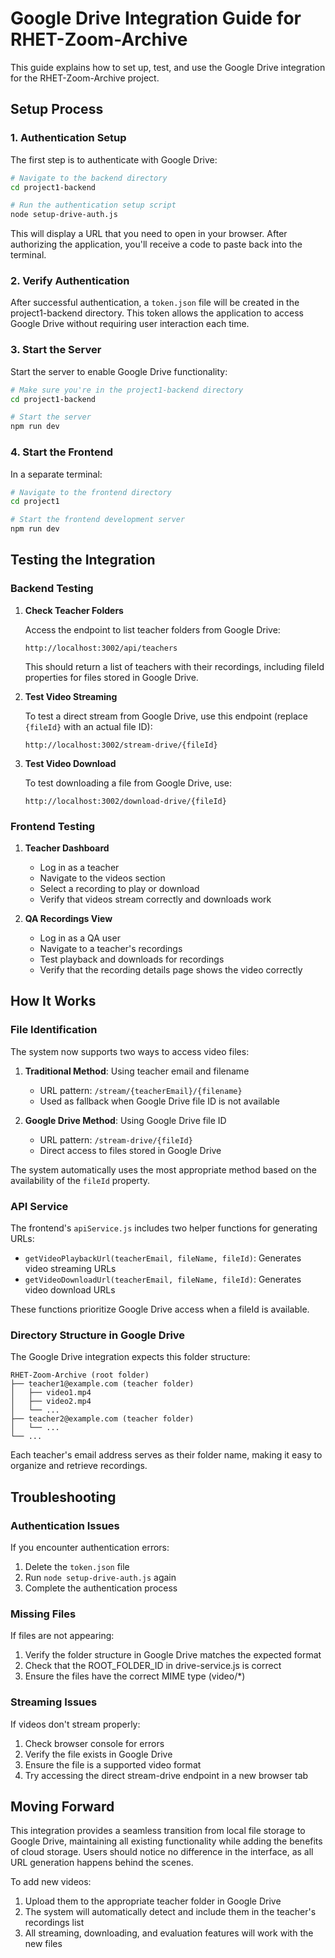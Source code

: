 # Google Drive Integration Guide for RHET-Zoom-Archive

This guide explains how to set up, test, and use the Google Drive integration for the RHET-Zoom-Archive project.

## Setup Process

### 1. Authentication Setup

The first step is to authenticate with Google Drive:

```bash
# Navigate to the backend directory
cd project1-backend

# Run the authentication setup script
node setup-drive-auth.js
```

This will display a URL that you need to open in your browser. After authorizing the application, you'll receive a code to paste back into the terminal.

### 2. Verify Authentication

After successful authentication, a `token.json` file will be created in the project1-backend directory. This token allows the application to access Google Drive without requiring user interaction each time.

### 3. Start the Server

Start the server to enable Google Drive functionality:

```bash
# Make sure you're in the project1-backend directory
cd project1-backend

# Start the server
npm run dev
```

### 4. Start the Frontend

In a separate terminal:

```bash
# Navigate to the frontend directory
cd project1

# Start the frontend development server
npm run dev
```

## Testing the Integration

### Backend Testing

1. **Check Teacher Folders**

   Access the endpoint to list teacher folders from Google Drive:
   
   ```
   http://localhost:3002/api/teachers
   ```
   
   This should return a list of teachers with their recordings, including fileId properties for files stored in Google Drive.

2. **Test Video Streaming**

   To test a direct stream from Google Drive, use this endpoint (replace `{fileId}` with an actual file ID):
   
   ```
   http://localhost:3002/stream-drive/{fileId}
   ```

3. **Test Video Download**

   To test downloading a file from Google Drive, use:
   
   ```
   http://localhost:3002/download-drive/{fileId}
   ```

### Frontend Testing

1. **Teacher Dashboard**

   - Log in as a teacher
   - Navigate to the videos section
   - Select a recording to play or download
   - Verify that videos stream correctly and downloads work

2. **QA Recordings View**

   - Log in as a QA user
   - Navigate to a teacher's recordings
   - Test playback and downloads for recordings
   - Verify that the recording details page shows the video correctly

## How It Works

### File Identification

The system now supports two ways to access video files:

1. **Traditional Method**: Using teacher email and filename
   - URL pattern: `/stream/{teacherEmail}/{filename}`
   - Used as fallback when Google Drive file ID is not available

2. **Google Drive Method**: Using Google Drive file ID
   - URL pattern: `/stream-drive/{fileId}`
   - Direct access to files stored in Google Drive

The system automatically uses the most appropriate method based on the availability of the `fileId` property.

### API Service

The frontend's `apiService.js` includes two helper functions for generating URLs:

- `getVideoPlaybackUrl(teacherEmail, fileName, fileId)`: Generates video streaming URLs
- `getVideoDownloadUrl(teacherEmail, fileName, fileId)`: Generates video download URLs

These functions prioritize Google Drive access when a fileId is available.

### Directory Structure in Google Drive

The Google Drive integration expects this folder structure:

```
RHET-Zoom-Archive (root folder)
├── teacher1@example.com (teacher folder)
│   ├── video1.mp4
│   ├── video2.mp4
│   └── ...
├── teacher2@example.com (teacher folder)
│   └── ...
└── ...
```

Each teacher's email address serves as their folder name, making it easy to organize and retrieve recordings.

## Troubleshooting

### Authentication Issues

If you encounter authentication errors:

1. Delete the `token.json` file
2. Run `node setup-drive-auth.js` again
3. Complete the authentication process

### Missing Files

If files are not appearing:

1. Verify the folder structure in Google Drive matches the expected format
2. Check that the ROOT_FOLDER_ID in drive-service.js is correct
3. Ensure the files have the correct MIME type (video/*)

### Streaming Issues

If videos don't stream properly:

1. Check browser console for errors
2. Verify the file exists in Google Drive
3. Ensure the file is a supported video format
4. Try accessing the direct stream-drive endpoint in a new browser tab

## Moving Forward

This integration provides a seamless transition from local file storage to Google Drive, maintaining all existing functionality while adding the benefits of cloud storage. Users should notice no difference in the interface, as all URL generation happens behind the scenes.

To add new videos:

1. Upload them to the appropriate teacher folder in Google Drive
2. The system will automatically detect and include them in the teacher's recordings list
3. All streaming, downloading, and evaluation features will work with the new files 